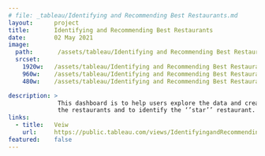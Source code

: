 ```yaml
---
# file: _tableau/Identifying and Recommending Best Restaurants.md
layout:      project
title:       Identifying and Recommending Best Restaurants
date:        02 May 2021
image:
  path:       /assets/tableau/Identifying and Recommending Best Restaurants.png
  srcset:
    1920w:   /assets/tableau/Identifying and Recommending Best Restaurants.png
    960w:    /assets/tableau/Identifying and Recommending Best Restaurants.png
    480w:    /assets/tableau/Identifying and Recommending Best Restaurants.png

description: >
              This dashboard is to help users explore the data and create a better understanding of 
              the restaurants and to identify the ‘’star’’ restaurant.
links:
  - title:   Veiw
    url:     https://public.tableau.com/views/IdentifyingandRecommendingBestRestaurants_16350643249890/Dashboard1?:language=en-US&:display_count=n&:origin=viz_share_link
featured:    false
---
```

